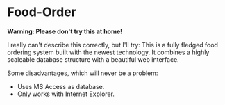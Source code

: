 # Food-Order

**Warning: Please don't try this at home!**

I really can't describe this correctly, but I'll try: This is a fully fledged food ordering system built with the newest technology. It combines a highly scaleable database structure with a beautiful web interface.

Some disadvantages, which will never be a problem:
- Uses MS Access as database.
- Only works with Internet Explorer.